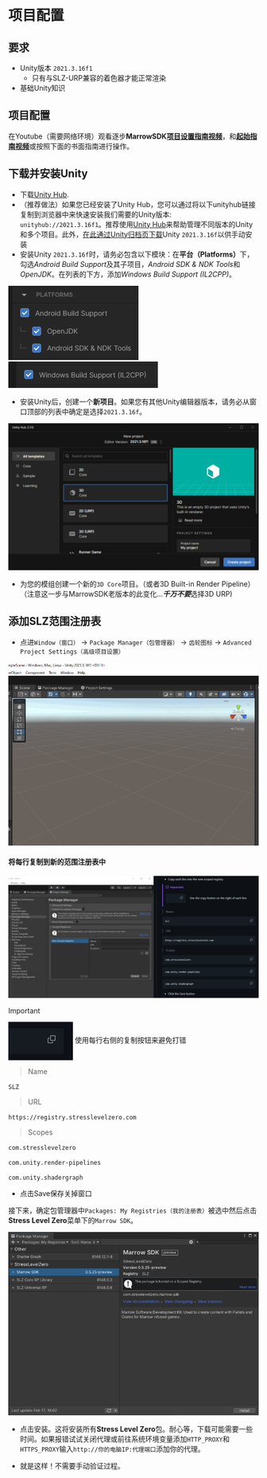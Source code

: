 # 项目配置

要求
---
* Unity版本 `2021.3.16f1`
  * 只有与SLZ-URP兼容的着色器才能正常渲染
* 基础Unity知识

项目配置
---
在Youtube（需要网络环境）观看逐步<b>MarrowSDK[项目设置指南视频](https://www.youtube.com/watch?v=U5jynJcDjvo)</b>，和<b>[起始指南视频](https://www.youtube.com/watch?v=M4B0TOG-b94)</b>或按照下面的书面指南进行操作。


## 下载并安装Unity

- 下载[Unity Hub](https://unity.com/download). 
- （推荐做法）如果您已经安装了Unity Hub，您可以通过将以下unityhub链接复制到浏览器中来快速安装我们需要的Unity版本: `unityhub://2021.3.16f1`。推荐使用[Unity Hub](https://unity3d.com/get-unity/download)来帮助管理不同版本的Unity和多个项目。此外，[在此通过Unity归档页下载](https://unity3d.com/get-unity/download/archive)Unity `2021.3.16f`以供手动安装
- 安装Unity `2021.3.16f`时，请务必包含以下模块：在<b>平台（Platforms）</b>下，勾选*Android Build Support*及其子项目，*Android SDK & NDK Tools*和*OpenJDK*。在列表的下方，添加*Windows Build Support (IL2CPP)*。

![Image](./Images/UnityProjectModules/android_platform.png) ![Image](./Images/UnityProjectModules/windows_platform.png)

- 安装Unity后，创建一个<b>新项目</b>。如果您有其他Unity编辑器版本，请务必从窗口顶部的列表中确定是选择`2021.3.16f`。

![3dcore](./Images/UnityProjectModules/hub3dcore_install.png)
- 为您的模组创建一个新的`3D Core`项目。（或者3D Built-in Render Pipeline）（注意这一步与MarrowSDK老版本的此变化…<i><b>千万不要</b></i>选择3D URP)  

## 添加SLZ范围注册表

- 点进`Window（窗口）` → `Package Manager（包管理器）` → `齿轮图标` → `Advanced Project Settings（高级项目设置）`

![AdvancedProjSettings](./Images/UnityProjectModules/add_scoped_registry.gif)

#### 将每行复制到新的范围注册表中

![scopedregistry](./Images/UnityProjectModules/scoped_registry_copypaste.gif)

> [!IMPORTANT]
> <img align="center" src="./Images/UnityProjectModules/important_copy.gif" /> 使用每行右侧的复制按钮来避免打错

> Name
```
SLZ
```
> URL
```
https://registry.stresslevelzero.com
```
> Scopes
```
com.stresslevelzero
```
```
com.unity.render-pipelines
```
```
com.unity.shadergraph
```
- 点击Save保存关掉窗口

接下来，确定包管理器中`Packages: My Registries（我的注册表）`被选中然后点击<b>Stress Level Zero</b>菜单下的`Marrow SDK`。

![myregistries](./Images/UnityProjectModules/my_registries_install.png)

- 点击安装。这将安装所有<b>Stress Level Zero</b>包。耐心等，下载可能需要一些时间。如果报错试试关闭代理或前往系统环境变量添加`HTTP_PROXY`和`HTTPS_PROXY`输入`http://你的电脑IP:代理端口`添加你的代理。

- 就是这样！不需要手动验证过程。
